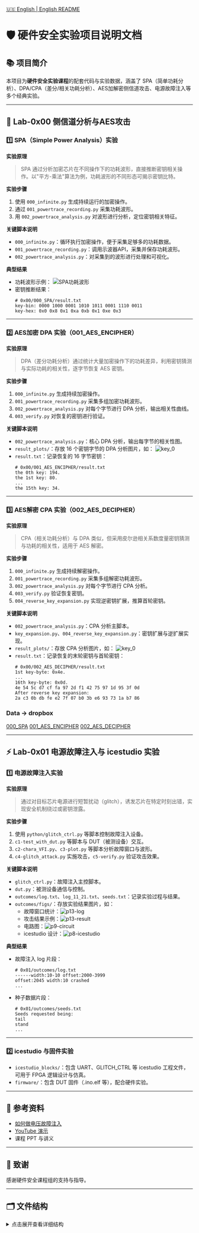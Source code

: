 [🇺🇸 English | English README](./README.md)

# 🛡️ 硬件安全实验项目说明文档

## 📚 项目简介
本项目为**硬件安全实验课程**的配套代码与实验数据，涵盖了 SPA（简单功耗分析）、DPA/CPA（差分/相关功耗分析）、AES加解密侧信道攻击、电源故障注入等多个经典实验。

---

## 🚩 Lab-0x00 侧信道分析与AES攻击

### 1️⃣ SPA（Simple Power Analysis）实验
**实验原理**
> SPA 通过分析加密芯片在不同操作下的功耗波形，直接推断密钥相关操作。以"平方-乘法"算法为例，功耗波形的不同形态可揭示密钥比特。

**实验步骤**
1. 使用 `000_infinite.py` 生成持续运行的加密操作。
2. 通过 `001_powertrace_recording.py` 采集功耗波形。
3. 用 `002_powertrace_analysis.py` 对波形进行分析，定位密钥相关特征。

**关键脚本说明**
- `000_infinite.py`：循环执行加密操作，便于采集足够多的功耗数据。
- `001_powertrace_recording.py`：调用示波器API，采集并保存功耗波形。
- `002_powertrace_analysis.py`：对采集到的波形进行处理和可视化。

**典型结果**
- 功耗波形示例：
  ![SPA功耗波形](0x00/000_SPA/power_sample.png)
- 密钥推断结果：
  ```text
  # 0x00/000_SPA/result.txt
  key-bin: 0000 1000 0001 1010 1011 0001 1110 0011
  key-hex: 0x0 0x8 0x1 0xa 0xb 0x1 0xe 0x3
  ```

---

### 2️⃣ AES加密 DPA 实验（001_AES_ENCIPHER）
**实验原理**
> DPA（差分功耗分析）通过统计大量加密操作下的功耗差异，利用密钥猜测与实际功耗的相关性，逐字节恢复 AES 密钥。

**实验步骤**
1. `000_infinite.py` 生成持续加密操作。
2. `001_powertrace_recording.py` 采集多组加密功耗波形。
3. `002_powertrace_analysis.py` 对每个字节进行 DPA 分析，输出相关性曲线。
4. `003_verify.py` 对恢复的密钥进行验证。

**关键脚本说明**
- `002_powertrace_analysis.py`：核心 DPA 分析，输出每字节的相关性图。
- `result_plots/`：存放 16 个密钥字节的 DPA 分析图片，如：
  ![key_0](0x00/001_AES_ENCIPHER/result_plots/key_0.png)
- `result.txt`：记录恢复的 16 字节密钥：
  ```text
  # 0x00/001_AES_ENCIPHER/result.txt
  the 0th key: 194.
  the 1st key: 80.
  ...
  the 15th key: 34.
  ```

---

### 3️⃣ AES解密 CPA 实验（002_AES_DECIPHER）
**实验原理**
> CPA（相关功耗分析）与 DPA 类似，但采用皮尔逊相关系数度量密钥猜测与功耗的相关性，适用于 AES 解密。

**实验步骤**
1. `000_infinite.py` 生成持续解密操作。
2. `001_powertrace_recording.py` 采集多组解密功耗波形。
3. `002_powertrace_analysis.py` 对每个字节进行 CPA 分析。
4. `003_verify.py` 验证恢复密钥。
5. `004_reverse_key_expansion.py` 实现逆密钥扩展，推算首轮密钥。

**关键脚本说明**
- `002_powertrace_analysis.py`：CPA 分析主脚本。
- `key_expansion.py`、`004_reverse_key_expansion.py`：密钥扩展与逆扩展实现。
- `result_plots/`：存放 CPA 分析图片，如：
  ![key_0](0x00/002_AES_DECIPHER/result_plots/key_0.png)
- `result.txt`：记录恢复的末轮密钥与首轮密钥：
  ```text
  # 0x00/002_AES_DECIPHER/result.txt
  1st key-byte: 0x4e.
  ...
  16th key-byte: 0x0d.
  4e 54 5c d7 cf fa 97 2d f1 42 75 97 1d 95 3f 0d
  After reverse key expansion:
  2a c3 0b db fe e2 7f 07 b0 3b e6 93 73 1a b7 86
  ```

### Data -> dropbox

[000_SPA](https://www.dropbox.com/scl/fi/8osanbxhln5ajkfgwjmgm/float_data.csv?rlkey=z5jxwherlhyw0dd46d5loxpoo&dl=0)
[001_AES_ENCIPHER](https://www.dropbox.com/scl/fi/8xgf6e9tmrsij22590ypx/data_dpa.zip?rlkey=zti9q9cmi7oqrm516x8lk5h03&dl=0)
[002_AES_DECIPHER](https://www.dropbox.com/scl/fi/08yzk56a7urrj3r3z8cxp/data_cpa.zip?rlkey=7ky2l75pn4lcqychmp6snvzbz&dl=0)

---

## ⚡ Lab-0x01 电源故障注入与 icestudio 实验

### 1️⃣ 电源故障注入实验
**实验原理**
> 通过对目标芯片电源进行短暂扰动（glitch），诱发芯片在特定时刻出错，实现安全机制绕过或密钥泄露。

**实验步骤**
1. 使用 `python/glitch_ctrl.py` 等脚本控制故障注入设备。
2. `c1-test_with_dut.py` 等脚本与 DUT（被测设备）交互。
3. `c2-chara_VFI.py`、`c3-plot.py` 等脚本分析故障窗口与波形。
4. `c4-glitch_attack.py` 实施攻击，`c5-verify.py` 验证攻击效果。

**关键脚本说明**
- `glitch_ctrl.py`：故障注入主控脚本。
- `dut.py`：被测设备通信与控制。
- `outcomes/log.txt`、`log_11_21.txt`、`seeds.txt`：记录实验过程与结果。
- `outcomes/figs/`：存放实验结果图片，如：
  - 故障窗口统计：![p13-log](0x01/outcomes/figs/p13-log.png)
  - 攻击结果示例：![p13-result](0x01/outcomes/figs/p13-result.jpg)
  - 电路图：![p9-circuit](0x01/outcomes/figs/p9-circuit.jpg)
  - icestudio 设计：![p8-icestudio](0x01/outcomes/figs/p8-icestudio.png)

**典型结果**
- 故障注入 log 片段：
  ```text
  # 0x01/outcomes/log.txt
  ------width:10-10 offset:2000-3999
  offset:2045 width:10 crashed
  ...
  ```
- 种子数据片段：
  ```text
  # 0x01/outcomes/seeds.txt
  Seeds requested being:
  tail
  stand
  ...
  ```

---

### 2️⃣ icestudio 与固件实验
- `icestudio_blocks/`：包含 UART、GLITCH_CTRL 等 icestudio 工程文件，可用于 FPGA 逻辑设计与仿真。
- `firmware/`：包含 DUT 固件（.ino.elf 等），配合硬件实验。

---

## 📖 参考资料
- [如何做电压故障注入](https://www.synacktiv.com/publications/how-to-voltage-fault-injection)
- [YouTube 演示](https://www.youtube.com/watch?v=6Pf3pY3GxBM&t=101s)
- 课程 PPT 与讲义

---

## 🙏 致谢
感谢硬件安全课程组的支持与指导。

---

## 🗂️ 文件结构

<details>
<summary>点击展开查看详细结构</summary>

```text
HwSecLab-Hardware-Security/
├── 0x00/                  # Lab-0x00：SPA与AES侧信道攻击
│   ├── 000_SPA/           # SPA实验
│   │   ├── 000_infinite.py
│   │   ├── 001_powertrace_recording.py
│   │   ├── 002_powertrace_analysis.py
│   │   ├── power_sample.png
│   │   ├── result.txt
│   │   ├── scope_api.py
│   │   └── square_and_multiply_api.py
│   ├── 001_AES_ENCIPHER/  # AES加密DPA实验
│   │   ├── 000_infinite.py
│   │   ├── 001_powertrace_recording.py
│   │   ├── 002_powertrace_analysis.py
│   │   ├── 003_verify.py
│   │   ├── encipher_api.py
│   │   ├── result.txt
│   │   ├── scope_api.py
│   │   └── result_plots/
│   └── 002_AES_DECIPHER/  # AES解密CPA实验
│       ├── 000_infinite.py
│       ├── 001_powertrace_recording.py
│       ├── 002_powertrace_analysis.py
│       ├── 003_verify.py
│       ├── 004_reverse_key_expansion.py
│       ├── decipher_api.py
│       ├── key_expansion.py
│       ├── result.txt
│       ├── scope_api.py
│       ├── result_plots/
│       └── reverse_key_expansion/
├── 0x01/                  # Lab-0x01：电源故障注入与icestudio实验
│   ├── python/            # Python脚本
│   ├── outcomes/          # 实验结果与图片
│   ├── icestudio_blocks/  # icestudio工程文件
│   └── firmware/          # 固件
├── README.md              # 英文简要说明
└── 说明文档.md            # 中文详细说明（本文件）
```

</details> 